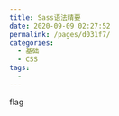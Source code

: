 ```yaml
---
title: Sass语法精要
date: 2020-09-09 02:27:52
permalink: /pages/d031f7/
categories: 
  - 基础
  - CSS
tags: 
  - 
---
```

flag